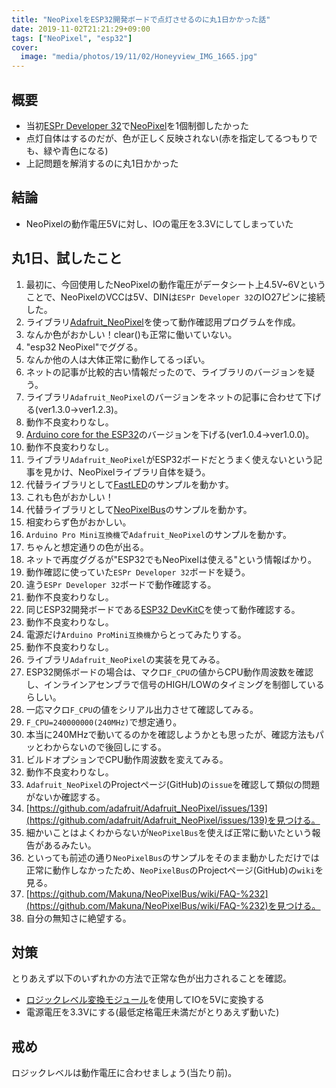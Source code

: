 ```yaml
---
title: "NeoPixelをESP32開発ボードで点灯させるのに丸1日かかった話"
date: 2019-11-02T21:21:29+09:00
tags: ["NeoPixel", "esp32"]
cover:
  image: "media/photos/19/11/02/Honeyview_IMG_1665.jpg"
---
```


## 概要
- 当初[ESPr Developer 32](https://www.switch-science.com/catalog/3210/)で[NeoPixel](http://akizukidenshi.com/catalog/g/gI-08412/)を1個制御したかった
- 点灯自体はするのだが、色が正しく反映されない(赤を指定してるつもりでも、緑や青色になる)
- 上記問題を解消するのに丸1日かかった

## 結論
- NeoPixelの動作電圧5Vに対し、IOの電圧を3.3Vにしてしまっていた

## 丸1日、試したこと
1. 最初に、今回使用したNeoPixelの動作電圧がデータシート上4.5V~6Vということで、NeoPixelのVCCは5V、DINは`ESPr Developer 32`のIO27ピンに接続した。
2. ライブラリ[Adafruit_NeoPixel](https://github.com/adafruit/Adafruit_NeoPixel)を使って動作確認用プログラムを作成。
3. なんか色がおかしい！clear()も正常に働いていない。
4. "esp32 NeoPixel"でググる。
5. なんか他の人は大体正常に動作してるっぽい。
6. ネットの記事が比較的古い情報だったので、ライブラリのバージョンを疑う。
7. ライブラリ`Adafruit_NeoPixel`のバージョンをネットの記事に合わせて下げる(ver1.3.0→ver1.2.3)。
8. 動作不良変わりなし。
9. [Arduino core for the ESP32](https://github.com/espressif/arduino-esp32)のバージョンを下げる(ver1.0.4→ver1.0.0)。
10. 動作不良変わりなし。
11. ライブラリ`Adafruit_NeoPixel`がESP32ボードだとうまく使えないという記事を見かけ、NeoPixelライブラリ自体を疑う。
12. 代替ライブラリとして[FastLED](https://github.com/FastLED/FastLED)のサンプルを動かす。
13. これも色がおかしい！
14. 代替ライブラリとして[NeoPixelBus](https://github.com/Makuna/NeoPixelBus)のサンプルを動かす。
15. 相変わらず色がおかしい。
16. `Arduino Pro Mini互換機`で`Adafruit_NeoPixel`のサンプルを動かす。
17. ちゃんと想定通りの色が出る。
18. ネットで再度ググるが"ESP32でもNeoPixelは使える"という情報ばかり。
19. 動作確認に使っていた`ESPr Developer 32`ボードを疑う。
20. 違う`ESPr Developer 32`ボードで動作確認する。
21. 動作不良変わりなし。
22. 同じESP32開発ボードである[ESP32 DevKitC](http://akizukidenshi.com/catalog/g/gM-11819/)を使って動作確認する。
23. 動作不良変わりなし。
24. 電源だけ`Arduino ProMini互換機`からとってみたりする。
25. 動作不良変わりなし。
26. ライブラリ`Adafruit_NeoPixel`の実装を見てみる。
27. ESP32関係ボードの場合は、マクロ`F_CPU`の値からCPU動作周波数を確認し、インラインアセンブラで信号のHIGH/LOWのタイミングを制御しているらしい。
28. 一応マクロ`F_CPU`の値をシリアル出力させて確認してみる。
29. `F_CPU=240000000(240MHz)`で想定通り。
30. 本当に240MHzで動いてるのかを確認しようかとも思ったが、確認方法もパッとわからないので後回しにする。
31. ビルドオプションでCPU動作周波数を変えてみる。
32. 動作不良変わりなし。
33. `Adafruit_NeoPixel`のProjectページ(GitHub)の`issue`を確認して類似の問題がないか確認する。
34. [https://github.com/adafruit/Adafruit_NeoPixel/issues/139](https://github.com/adafruit/Adafruit_NeoPixel/issues/139)を見つける。
35. 細かいことはよくわからないが`NeoPixelBus`を使えば正常に動いたという報告があるみたい。
36. といっても前述の通り`NeoPixelBus`のサンプルをそのまま動かしただけでは正常に動作しなかったため、`NeoPixelBus`のProjectページ(GitHub)の`wiki`を見る。
37. [https://github.com/Makuna/NeoPixelBus/wiki/FAQ-%232](https://github.com/Makuna/NeoPixelBus/wiki/FAQ-%232)を見つける。
38. 自分の無知さに絶望する。

## 対策
とりあえず以下のいずれかの方法で正常な色が出力されることを確認。

- [ロジックレベル変換モジュール](http://akizukidenshi.com/catalog/g/gM-04522/)を使用してIOを5Vに変換する
- 電源電圧を3.3Vにする(最低定格電圧未満だがとりあえず動いた)

## 戒め
ロジックレベルは動作電圧に合わせましょう(当たり前)。

<!--
<div class="kattene">
    <div class="kattene__imgpart"><a target="_blank" rel="noopener" href="https://www.amazon.co.jp/gp/product/B07W59XH6V/ref=as_li_tl?ie=UTF8&camp=247&creative=1211&creativeASIN=B07W59XH6V&linkCode=as2&tag=kouya17-22&linkId=d4e55c926f36778ff55ad7d0b98164d7"><img src="https://ws-fe.amazon-adsystem.com/widgets/q?_encoding=UTF8&MarketPlace=JP&ASIN=B07W59XH6V&ServiceVersion=20070822&ID=AsinImage&WS=1&Format=_SL160_&tag=kouya17-22"></a></div>
    <div class="kattene__infopart">
      <div class="kattene__title"><a target="_blank" rel="noopener" href="https://www.amazon.co.jp/gp/product/B07W59XH6V/ref=as_li_tl?ie=UTF8&camp=247&creative=1211&creativeASIN=B07W59XH6V&linkCode=as2&tag=kouya17-22&linkId=d4e55c926f36778ff55ad7d0b98164d7">IoT開発スタートブック　── ESP32でクラウドにつなげる電子工作をはじめよう！</a></div>
      <div class="kattene__description">技術評論社</div>
      <div class="kattene__btns __four">
        <div><a class="kattene__btn __orange" target="_blank" rel="noopener" href="https://www.amazon.co.jp/gp/product/4297107368/ref=as_li_tl?ie=UTF8&camp=247&creative=1211&creativeASIN=4297107368&linkCode=as2&tag=kouya17-22&linkId=a950aae2577a3f99da467c75814b2d9c">Amazon</a></div>
        <div><a class="kattene__btn __blue" target="_blank" rel="noopener" href="https://www.amazon.co.jp/gp/product/B07W59XH6V/ref=as_li_tl?ie=UTF8&camp=247&creative=1211&creativeASIN=B07W59XH6V&linkCode=as2&tag=kouya17-22&linkId=d4e55c926f36778ff55ad7d0b98164d7">Kindle</a></div>
        <div><a class="kattene__btn __red" target="_blank" rel="noopener" href="https://hb.afl.rakuten.co.jp/ichiba/1592b466.7f5ea7c8.1592b467.70471b78/?pc=https%3A%2F%2Fitem.rakuten.co.jp%2Frakutenkobo-ebooks%2Fefa463d66b3034a19cbc28f8592289cd%2F&link_type=hybrid_url&ut=eyJwYWdlIjoiaXRlbSIsInR5cGUiOiJoeWJyaWRfdXJsIiwic2l6ZSI6IjI0MHgyNDAiLCJuYW0iOjEsIm5hbXAiOiJyaWdodCIsImNvbSI6MSwiY29tcCI6ImxlZnQiLCJwcmljZSI6MSwiYm9yIjoxLCJjb2wiOjAsImJidG4iOjEsInByb2QiOjB9">楽天</a></div>
        <div><a class="kattene__btn __green" target="_blank" rel="noopener" href="https://hb.afl.rakuten.co.jp/ichiba/1585b2d3.e3af76f2.1585b2d4.494d3f80/?pc=https%3A%2F%2Fitem.rakuten.co.jp%2Fbook%2F15975238%2F&link_type=hybrid_url&ut=eyJwYWdlIjoiaXRlbSIsInR5cGUiOiJoeWJyaWRfdXJsIiwic2l6ZSI6IjI0MHgyNDAiLCJuYW0iOjEsIm5hbXAiOiJyaWdodCIsImNvbSI6MSwiY29tcCI6ImxlZnQiLCJwcmljZSI6MSwiYm9yIjoxLCJjb2wiOjAsImJidG4iOjEsInByb2QiOjB9">楽天Kobo</a></div>
      </div>
    </div>
</div>
-->
